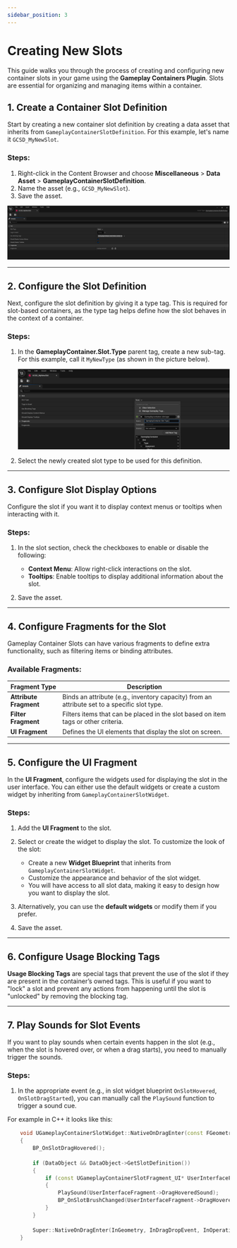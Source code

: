 ```yaml
---
sidebar_position: 3
---
```


# Creating New Slots

This guide walks you through the process of creating and configuring new container slots in your game using the **Gameplay Containers Plugin**. Slots are essential for organizing and managing items within a container.

## 1. Create a Container Slot Definition

Start by creating a new container slot definition by creating a data asset that inherits from `GameplayContainerSlotDefinition`. For this example, let's name it `GCSD_MyNewSlot`.

### Steps:
1. Right-click in the Content Browser and choose **Miscellaneous** > **Data Asset** > **GameplayContainerSlotDefinition**.
2. Name the asset (e.g., `GCSD_MyNewSlot`).
3. Save the asset.

![Slot Type Tag Example](./images/slot-definition.png)

---

## 2. Configure the Slot Definition

Next, configure the slot definition by giving it a type tag. This is required for slot-based containers, as the type tag helps define how the slot behaves in the context of a container.

### Steps:
1. In the **GameplayContainer.Slot.Type** parent tag, create a new sub-tag. For this example, call it `MyNewType` (as shown in the picture below).

   ![Slot Type Tag Example](./images/slot-type-tag-example.png)

2. Select the newly created slot type to be used for this definition.

---

## 3. Configure Slot Display Options

Configure the slot if you want it to display context menus or tooltips when interacting with it.

### Steps:
1. In the slot section, check the checkboxes to enable or disable the following:
   - **Context Menu**: Allow right-click interactions on the slot.
   - **Tooltips**: Enable tooltips to display additional information about the slot.
   
2. Save the asset.

---

## 4. Configure Fragments for the Slot

Gameplay Container Slots can have various fragments to define extra functionality, such as filtering items or binding attributes.

### Available Fragments:

| Fragment Type        | Description                                      |
|----------------------|--------------------------------------------------|
| **Attribute Fragment** | Binds an attribute (e.g., inventory capacity) from an attribute set to a specific slot type. |
| **Filter Fragment**    | Filters items that can be placed in the slot based on item tags or other criteria. |
| **UI Fragment**        | Defines the UI elements that display the slot on screen. |

---

## 5. Configure the UI Fragment

In the **UI Fragment**, configure the widgets used for displaying the slot in the user interface. You can either use the default widgets or create a custom widget by inheriting from `GameplayContainerSlotWidget`.

### Steps:
1. Add the **UI Fragment** to the slot.
2. Select or create the widget to display the slot. To customize the look of the slot:
   - Create a new **Widget Blueprint** that inherits from `GameplayContainerSlotWidget`.
   - Customize the appearance and behavior of the slot widget.
   - You will have access to all slot data, making it easy to design how you want to display the slot.
   
3. Alternatively, you can use the **default widgets** or modify them if you prefer.
4. Save the asset.

---

## 6. Configure Usage Blocking Tags

**Usage Blocking Tags** are special tags that prevent the use of the slot if they are present in the container’s owned tags. This is useful if you want to "lock" a slot and prevent any actions from happening until the slot is "unlocked" by removing the blocking tag.

---

## 7. Play Sounds for Slot Events

If you want to play sounds when certain events happen in the slot (e.g., when the slot is hovered over, or when a drag starts), you need to manually trigger the sounds.

### Steps:
1. In the appropriate event (e.g., in slot widget blueprint `OnSlotHovered`, `OnSlotDragStarted`), you can manually call the `PlaySound` function to trigger a sound cue.
   
For example in C++ it looks like this:
```cpp
    void UGameplayContainerSlotWidget::NativeOnDragEnter(const FGeometry& InGeometry, const FDragDropEvent& InDragDropEvent, UDragDropOperation* InOperation)
    {
        BP_OnSlotDragHovered();
        
        if (DataObject && DataObject->GetSlotDefinition())
        {
            if (const UGameplayContainerSlotFragment_UI* UserInterfaceFragment = DataObject->GetSlotDefinition()->GetFragmentByClass<UGameplayContainerSlotFragment_UI>())
            {
                PlaySound(UserInterfaceFragment->DragHoveredSound);
                BP_OnSlotBrushChanged(UserInterfaceFragment->DragHoveredBrush);
            }
        }
        
        Super::NativeOnDragEnter(InGeometry, InDragDropEvent, InOperation);
    }

